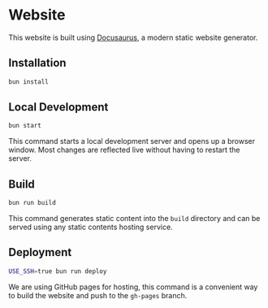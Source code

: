 # Website

This website is built using [Docusaurus](https://docusaurus.io/), a modern static website generator.

## Installation

```bash
bun install
```

## Local Development

```bash
bun start
```

This command starts a local development server and opens up a browser window. Most changes are reflected live without having to restart the server.

## Build

```bash
bun run build
```

This command generates static content into the `build` directory and can be served using any static contents hosting service.

## Deployment

```bash
USE_SSH=true bun run deploy
```

We are using GitHub pages for hosting, this command is a convenient way to build the website and push to the `gh-pages` branch.
